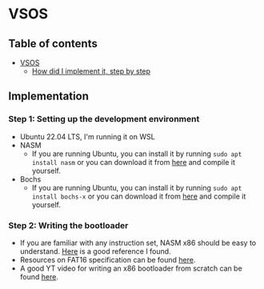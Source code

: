 # VSOS
## Table of contents
- [VSOS](#vsos)
  - [How did I implement it, step by step](#Implementation)

## Implementation
### Step 1: Setting up the development environment
- Ubuntu 22.04 LTS, I'm running it on WSL
- NASM 
  - If you are running Ubuntu, you can install it by running `sudo apt install nasm` or you can download it from [here](https://www.nasm.us/) and compile it yourself.
- Bochs
  - If you are running Ubuntu, you can install it by running `sudo apt install bochs-x` or you can download it from [here](https://bochs.sourceforge.io/) and compile it yourself.
### Step 2: Writing the bootloader
- If you are familiar with any instruction set, NASM x86 should be easy to understand. [Here](https://www.cs.uaf.edu/2017/fall/cs301/reference/x86_64.html) is a good reference I found.
- Resources on FAT16 specification can be found [here](http://www.maverick-os.dk/FileSystemFormats/FAT16_FileSystem.html).
- A good YT video for writing an x86 bootloader from scratch can be found [here](https://www.youtube.com/watch?v=xFrMXzKCXIc).



